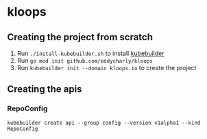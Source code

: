 # kloops

## Creating the project from scratch

1. Run `./install-kubebuilder.sh` to install [kubebuilder](https://github.com/kubernetes-sigs/kubebuilder)
1. Run `go mod init github.com/eddycharly/kloops`
1. Run `kubebuilder init --domain kloops.io` to create the project

## Creating the apis

### RepoConfig

`kubebuilder create api --group config --version v1alpha1 --kind RepoConfig`
